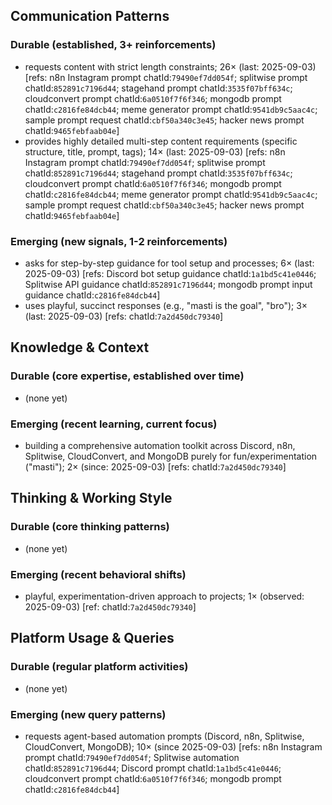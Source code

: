## Communication Patterns
### Durable (established, 3+ reinforcements)
- requests content with strict length constraints; 26× (last: 2025-09-03) [refs: n8n Instagram prompt chatId:`79490ef7dd054f`; splitwise prompt chatId:`852891c7196d44`; stagehand prompt chatId:`3535f07bff634c`; cloudconvert prompt chatId:`6a0510f7f6f346`; mongodb prompt chatId:`c2816fe84dcb44`; meme generator prompt chatId:`9541db9c5aac4c`; sample prompt request chatId:`cbf50a340c3e45`; hacker news prompt chatId:`9465febfaab04e`]
- provides highly detailed multi-step content requirements (specific structure, title, prompt, tags); 14× (last: 2025-09-03) [refs: n8n Instagram prompt chatId:`79490ef7dd054f`; splitwise prompt chatId:`852891c7196d44`; stagehand prompt chatId:`3535f07bff634c`; cloudconvert prompt chatId:`6a0510f7f6f346`; mongodb prompt chatId:`c2816fe84dcb44`; meme generator prompt chatId:`9541db9c5aac4c`; sample prompt request chatId:`cbf50a340c3e45`; hacker news prompt chatId:`9465febfaab04e`]

### Emerging (new signals, 1-2 reinforcements)
- asks for step-by-step guidance for tool setup and processes; 6× (last: 2025-09-03) [refs: Discord bot setup guidance chatId:`1a1bd5c41e0446`; Splitwise API guidance chatId:`852891c7196d44`; mongodb prompt input guidance chatId:`c2816fe84dcb44`]
- uses playful, succinct responses (e.g., "masti is the goal", "bro"); 3× (last: 2025-09-03) [refs: chatId:`7a2d450dc79340`]

## Knowledge & Context
### Durable (core expertise, established over time)
- (none yet)

### Emerging (recent learning, current focus)
- building a comprehensive automation toolkit across Discord, n8n, Splitwise, CloudConvert, and MongoDB purely for fun/experimentation ("masti"); 2× (since: 2025-09-03) [refs: chatId:`7a2d450dc79340`]

## Thinking & Working Style
### Durable (core thinking patterns)
- (none yet)

### Emerging (recent behavioral shifts)
- playful, experimentation-driven approach to projects; 1× (observed: 2025-09-03) [ref: chatId:`7a2d450dc79340`]

## Platform Usage & Queries
### Durable (regular platform activities)
- (none yet)

### Emerging (new query patterns)
- requests agent-based automation prompts (Discord, n8n, Splitwise, CloudConvert, MongoDB); 10× (since 2025-09-03) [refs: n8n Instagram prompt chatId:`79490ef7dd054f`; Splitwise automation chatId:`852891c7196d44`; Discord prompt chatId:`1a1bd5c41e0446`; cloudconvert prompt chatId:`6a0510f7f6f346`; mongodb prompt chatId:`c2816fe84dcb44`]